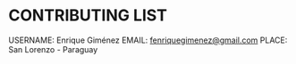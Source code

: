 # CONTRIBUTING LIST

USERNAME: Enrique Giménez
EMAIL: fenriquegimenez@gmail.com
PLACE: San Lorenzo - Paraguay